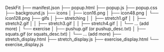 DeskFit
├── manifest.json
├── popup.html
├── popup.js
├── popup.css
├── background.js
├── icons
│   ├── icon16.png
│   ├── icon48.png
│   └── icon128.png
├── gifs
│   ├── stretching
│   │   ├── stretch1.gif
│   │   ├── stretch2.gif
│   │   ├── stretch3.gif
│   │   ├── stretch4.gif
│   │   └── ... (add more)
│   └── exercise
│       ├── pushup.gif  (or pushup_desc.txt)
│       ├── squats.gif  (or squats_desc.txt)
│       └── ... (add more)
├── stretch_display.html
├── stretch_display.js
├── exercise_display.html
└── exercise_display.js


